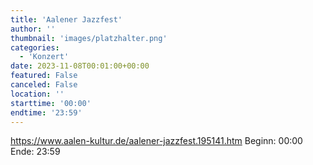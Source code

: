 ```yaml
---
title: 'Aalener Jazzfest'
author: ''
thumbnail: 'images/platzhalter.png'
categories:
  - 'Konzert'
date: 2023-11-08T00:01:00+00:00
featured: False
canceled: False
location: ''
starttime: '00:00'
endtime: '23:59'
---
```

https://www.aalen-kultur.de/aalener-jazzfest.195141.htm
Beginn: 00:00
 Ende: 23:59